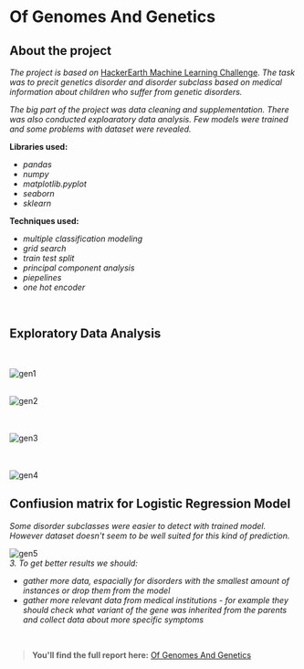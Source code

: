# Of Genomes And Genetics


## **About the project**


*The project is based on* [HackerEarth Machine Learning Challenge](https://www.hackerearth.com/challenges/competitive/hackerearth-machine-learning-challenge-genetic-testing/).
*The task was to precit genetics disorder and disorder subclass based on medical information about children who suffer from genetic disorders.*

*The big part of the project was data cleaning and supplementation. There was also conducted exploaratory data analysis. Few models were trained and some problems with dataset were revealed.*


**Libraries used:** 
*  *pandas*
* *numpy*
* *matplotlib.pyplot*
* *seaborn*
* *sklearn*

**Techniques used:** 
* *multiple classification modeling*
* *grid search* 
* *train test split*
* *principal component analysis*
* *piepelines*
* *one hot encoder*
 </br> 

## **Exploratory Data Analysis**
 </br> 
 
![gen1](https://user-images.githubusercontent.com/109808438/208174249-8c6b5d50-e863-4f16-85c2-71c215ed1075.png)
 </br> 
 </br>
    
![gen2](https://user-images.githubusercontent.com/109808438/208174318-ad004775-50c0-4b13-8f8a-35f5cece73dd.png)
 </br> 
 </br> 
  </br> 
 
![gen3](https://user-images.githubusercontent.com/109808438/208174441-6445a563-b554-4abd-8abd-df023267ed4f.png)    
 </br> 
 </br> 
 
 ![gen4](https://user-images.githubusercontent.com/109808438/208174506-b1218810-fdaf-4d31-a523-3d4340a353b3.png)
</br>
## **Confiusion matrix for Logistic Regression Model**
 *Some disorder subclasses were easier to detect with trained model. However dataset doesn't seem to be well suited for this kind of prediction.*
 </br>
 
 ![gen5](https://user-images.githubusercontent.com/109808438/208174939-649423a0-d4ad-4aca-b0d4-5d7a20475f3b.png)
</br>
*3. To get better results we should:*
   * *gather more data, espacially for disorders with the smallest amount of instances or drop them from the model*
   * *gather more relevant data from medical institutions - for example they should check what variant of the gene was inherited      from the parents and collect data about more specific symptoms*

</br>

>**You'll find the full report here:** [Of Genomes And Genetics](https://github.com/adaklos/Of_Genomes_And_Genetics/blob/master/OfGenomesAndGenetics_final%20(1).ipynb)
  
